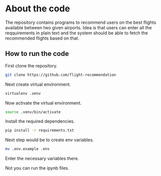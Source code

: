 # About the code

The repository contains programs to recommend users on the best flights available between two given airports. Idea is that users can enter all the reqquirements in plain text and the system should be able to fetch the recommended flights based on that.

## How to run the code

First clone the repository.

```bash 
git clone https://github.com/flight-recommendation
```

Next create virtual environment.

```bash
virtualenv .venv
```

Now activate the virtual environment.

```bash
source .venv/bin/activate
```

Install the required dependencies.

```bash
pip install -r requirements.txt
```
Next step would be to create env variables. 

```bash
mv .env.example .env
```
Enter the necessary variables there.

Not you can run the ipynb files. 